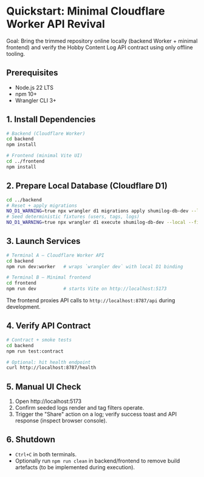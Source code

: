 # Quickstart: Minimal Cloudflare Worker API Revival

Goal: Bring the trimmed repository online locally (backend Worker + minimal frontend) and verify the Hobby Content Log API contract using only offline tooling.

## Prerequisites
- Node.js 22 LTS
- npm 10+
- Wrangler CLI 3+

## 1. Install Dependencies
```bash
# Backend (Cloudflare Worker)
cd backend
npm install

# Frontend (minimal Vite UI)
cd ../frontend
npm install
```

## 2. Prepare Local Database (Cloudflare D1)
```bash
cd ../backend
# Reset + apply migrations
NO_D1_WARNING=true npx wrangler d1 migrations apply shumilog-db-dev --local --env development
# Seed deterministic fixtures (users, tags, logs)
NO_D1_WARNING=true npx wrangler d1 execute shumilog-db-dev --local --file src/db/seeds.sql.ts
```

## 3. Launch Services
```bash
# Terminal A – Cloudflare Worker API
cd backend
npm run dev:worker   # wraps `wrangler dev` with local D1 binding

# Terminal B – Minimal frontend
cd frontend
npm run dev          # starts Vite on http://localhost:5173
```

The frontend proxies API calls to `http://localhost:8787/api` during development.

## 4. Verify API Contract
```bash
# Contract + smoke tests
cd backend
npm run test:contract

# Optional: hit health endpoint
curl http://localhost:8787/health
```

## 5. Manual UI Check
1. Open http://localhost:5173
2. Confirm seeded logs render and tag filters operate.
3. Trigger the "Share" action on a log; verify success toast and API response (inspect browser console).

## 6. Shutdown
- `Ctrl+C` in both terminals.
- Optionally run `npm run clean` in backend/frontend to remove build artefacts (to be implemented during execution).
